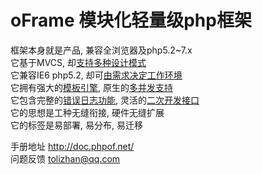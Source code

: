 # oFrame 模块化轻量级php框架

框架本身就是产品, 兼容全浏览器及php5.2~7.x<br>
它基于MVCS, 却<a href="http://doc.phpof.net/?oFrame/FAQ/architect.html,oFrame/navigation.html">支持多种设计模式</a><br>
它兼容IE6 php5.2, 却可<a href="http://doc.phpof.net/?oFrame/FAQ/namespace.html,oFrame/navigation.html">由需求决定工作环境</a><br>
它拥有强大的<a href="http://doc.phpof.net/?oFrame/helpManual/htmlTpl.html,oFrame/navigation.html">模板引擎</a>, 原生的<a href="http://doc.phpof.net/?oFrame/components/timer.html,oFrame/navigation.html">多并发支持</a><br>
它包含完整的<a href="http://doc.phpof.net/?oFrame/helpManual/error.html,oFrame/navigation.html">错误日志功能</a>, 灵活的<a href="http://doc.phpof.net/?oFrame/FAQ/baseExtends.html,oFrame/navigation.html">二次开发接口</a><br>
它的思想是工种无缝衔接, 硬件无缝扩展<br>
它的标签是易部署, 易分布, 易迁移

手册地址 http://doc.phpof.net/<br>
问题反馈 tolizhan@qq.com
